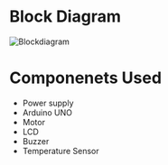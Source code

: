 # Block Diagram
![Blockdiagram](https://user-images.githubusercontent.com/46956641/155834152-9af08508-644b-451d-919c-2156a9ef14dd.png)

# Componenets Used
* Power supply
* Arduino UNO
* Motor
* LCD
* Buzzer
* Temperature Sensor
